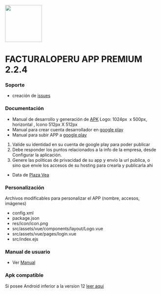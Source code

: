 <img src="icon_app.jpg" width="120">

# FACTURALOPERU APP PREMIUM 2.2.4

### Soporte

* creación de [issues](https://gitlab.com/rash07/facturalo_app/-/wikis/issues)

### Documentación

* Manual de desarrollo y generación de [APK](https://docs.google.com/document/d/1rE14GT34woM323x00DYU7gchYhWZ0DE5K0krubP_frg/edit?usp=share_link) Logo: 1024px  x 500px, horizontal , Icono 512px X 512px
* Manual para crear cuenta desarrollador en [google play](https://docs.google.com/document/d/1L749xGACwn3BtFwwIe-534Q5Tw9dzWoyib0lZgGZsq0/edit?usp=share_link)
* Manual para subir APP a [google play](https://docs.google.com/document/d/15StXTCkgSexD-5G7y6481WXp0d4zJDmjpo3hNDajRXo/edit?usp=sharing)

1. Valide su identidad en su cuenta de google play para poder publicar
2. Debe responder los puntos relacionados a la info de la empresa, desde Configurar la aplicación.
3. Genere las politicas de privacidad de su app y envio la url publica, o sino que envie los accesos de su hosting para crearla y publicarla ahi

* Data de [Plaza Vea](https://gitlab.com/facturaloperu/facturador/app-2-premium/-/wikis/Data-Plaza-vea)

### Personalización

Archivos modificables para personalizar el APP (nombre, accesos, imágenes)
* config.xml
* package.json
* res/icon/icon.png
* src/assets/vue/components/layout/Logo.vue
* src/assets/vue/pages/login.vue
* src/index.ejs

### Manual de usuario

* Ver [Manual](https://docs.google.com/document/d/1jLTnGiylAv8EB5mJPT3DTgIaDrI7S9SC/edit)


### Apk compatible

Si posee Android inferior a la version 12 [leer aqui](https://gitlab.com/facturaloperu/facturador/app-2-premium/-/wikis/apk-compatible)
